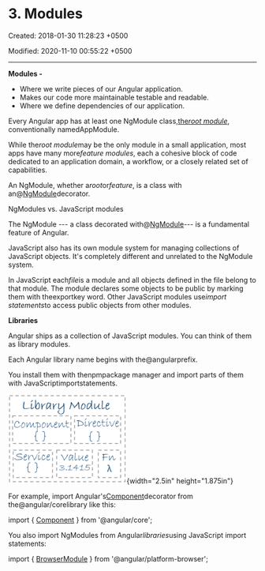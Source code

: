 # 3. Modules

Created: 2018-01-30 11:28:23 +0500

Modified: 2020-11-10 00:55:22 +0500

---

**Modules -**
-   Where we write pieces of our Angular application.
-   Makes our code more maintainable testable and readable.
-   Where we define dependencies of our application.



Every Angular app has at least one NgModule class,[the*root module*](https://angular.io/guide/bootstrapping), conventionally namedAppModule.

While the*root module*may be the only module in a small application, most apps have many more*feature modules*, each a cohesive block of code dedicated to an application domain, a workflow, or a closely related set of capabilities.

An NgModule, whether a*root*or*feature*, is a class with an@[NgModule](https://angular.io/api/core/NgModule)decorator.



NgModules vs. JavaScript modules

The NgModule --- a class decorated with@[NgModule](https://angular.io/api/core/NgModule)--- is a fundamental feature of Angular.

JavaScript also has its own module system for managing collections of JavaScript objects. It's completely different and unrelated to the NgModule system.

In JavaScript each*file*is a module and all objects defined in the file belong to that module. The module declares some objects to be public by marking them with theexportkey word. Other JavaScript modules use*import statements*to access public objects from other modules.



**Libraries**

Angular ships as a collection of JavaScript modules. You can think of them as library modules.

Each Angular library name begins with the@angularprefix.

You install them with thenpmpackage manager and import parts of them with JavaScriptimportstatements.



![ModALe ](media/AngularJS_3.-Modules-image1.png){width="2.5in" height="1.875in"}



For example, import Angular's[Component](https://angular.io/api/core/Component)decorator from the@angular/corelibrary like this:

import { [Component](https://angular.io/api/core/Component) } from '@angular/core';

You also import NgModules from Angular*libraries*using JavaScript import statements:

import { [BrowserModule](https://angular.io/api/platform-browser/BrowserModule) } from '@angular/platform-browser';




